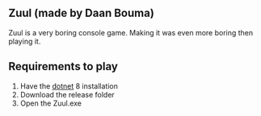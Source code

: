 ## Zuul (made by Daan Bouma)
Zuul is a very boring console game. Making it 
was even more boring then playing it.

## Requirements to play

1. Have the [dotnet](https://dotnet.microsoft.com/en-us/download) 8 installation 
2. Download the release folder
3. Open the Zuul.exe
